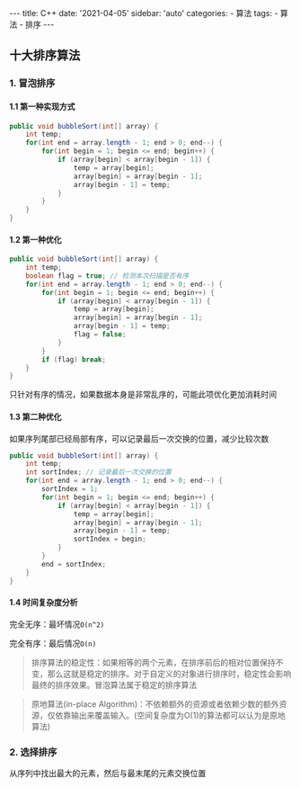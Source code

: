 \---
title: C++
date: '2021-04-05'
sidebar: 'auto'
categories:
 \- 算法
tags:
 \- 算法
 \- 排序
\---

## 十大排序算法

### 1. 冒泡排序

#### 1.1 第一种实现方式

```java
public void bubbleSort(int[] array) {
    int temp;
    for(int end = array.length - 1; end > 0; end--) {
        for(int begin = 1; begin <= end; begin++) {
            if (array[begin] < array[begin - 1]) {
                temp = array[begin];
                array[begin] = array[begin - 1];
                array[begin - 1] = temp;
            }
        }
    }
}
```

#### 1.2 第一种优化

```java
public void bubbleSort(int[] array) {
    int temp;
    boolean flag = true; // 检测本次扫描是否有序
    for(int end = array.length - 1; end > 0; end--) {
        for(int begin = 1; begin <= end; begin++) {
            if (array[begin] < array[begin - 1]) {
                temp = array[begin];
                array[begin] = array[begin - 1];
                array[begin - 1] = temp;
                flag = false;
        	}
        }
        if (flag) break;
    }
}
```

只针对有序的情况，如果数据本身是非常乱序的，可能此项优化更加消耗时间

#### 1.3 第二种优化

如果序列尾部已经局部有序，可以记录最后一次交换的位置，减少比较次数

```java
public void bubbleSort(int[] array) {
    int temp;
    int sortIndex; // 记录最后一次交换的位置
    for(int end = array.length - 1; end > 0; end--) {
        sortIndex = 1;
        for(int begin = 1; begin <= end; begin++) {
            if (array[begin] < array[begin - 1]) {
                temp = array[begin];
                array[begin] = array[begin - 1];
                array[begin - 1] = temp;
                sortIndex = begin;
            }
        }
    	end = sortIndex;
    }
}
```

#### 1.4 时间复杂度分析

完全无序：最坏情况`O(n^2)`

完全有序：最后情况`O(n)`

> 排序算法的稳定性：如果相等的两个元素，在排序前后的相对位置保持不变，那么这就是稳定的排序。对于自定义的对象进行排序时，稳定性会影响最终的排序效果。冒泡算法属于稳定的排序算法

> 原地算法(in-place Algorithm)：不依赖额外的资源或者依赖少数的额外资源，仅依靠输出来覆盖输入。(空间复杂度为O(1)的算法都可以认为是原地算法)

### 2. 选择排序

从序列中找出最大的元素，然后与最末尾的元素交换位置